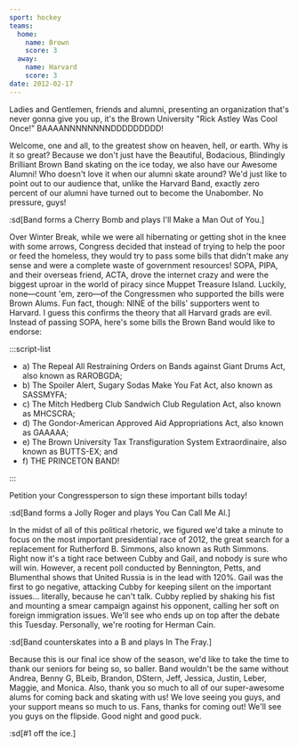 ```yaml
---
sport: hockey
teams:
  home:
    name: Brown
    score: 3
  away:
    name: Harvard
    score: 3
date: 2012-02-17
---
```


Ladies and Gentlemen, friends and alumni, presenting an organization that's never gonna give you up, it's the Brown University "Rick Astley Was Cool Once!" BAAAANNNNNNNNDDDDDDDDD!

Welcome, one and all, to the greatest show on heaven, hell, or earth. Why is it so great? Because we don't just have the Beautiful, Bodacious, Blindingly Brilliant Brown Band skating on the ice today, we also have our Awesome Alumni! Who doesn't love it when our alumni skate around? We'd just like to point out to our audience that, unlike the Harvard Band, exactly zero percent of our alumni have turned out to become the Unabomber. No pressure, guys!

:sd[Band forms a Cherry Bomb and plays I'll Make a Man Out of You.]

Over Winter Break, while we were all hibernating or getting shot in the knee with some arrows, Congress decided that instead of trying to help the poor or feed the homeless, they would try to pass some bills that didn't make any sense and were a complete waste of government resources! SOPA, PIPA, and their overseas friend, ACTA, drove the internet crazy and were the biggest uproar in the world of piracy since Muppet Treasure Island. Luckily, none—count 'em, zero—of the Congressmen who supported the bills were Brown Alums. Fun fact, though: NINE of the bills' supporters went to Harvard. I guess this confirms the theory that all Harvard grads are evil. Instead of passing SOPA, here's some bills the Brown Band would like to endorse:

:::script-list

- a) The Repeal All Restraining Orders on Bands against Giant Drums Act, also known as RAROBGDA;
- b) The Spoiler Alert, Sugary Sodas Make You Fat Act, also known as SASSMYFA;
- c) The Mitch Hedberg Club Sandwich Club Regulation Act, also known as MHCSCRA;
- d) The Gondor-American Approved Aid Appropriations Act, also known as GAAAAA;
- e) The Brown University Tax Transfiguration System Extraordinaire, also known as BUTTS-EX; and
- f) THE PRINCETON BAND!

:::

Petition your Congressperson to sign these important bills today!

:sd[Band forms a Jolly Roger and plays You Can Call Me Al.]

In the midst of all of this political rhetoric, we figured we'd take a minute to focus on the most important presidential race of 2012, the great search for a replacement for Rutherford B. Simmons, also known as Ruth Simmons. Right now it's a tight race between Cubby and Gail, and nobody is sure who will win. However, a recent poll conducted by Bennington, Petts, and Blumenthal shows that United Russia is in the lead with 120%. Gail was the first to go negative, attacking Cubby for keeping silent on the important issues... literally, because he can't talk. Cubby replied by shaking his fist and mounting a smear campaign against his opponent, calling her soft on foreign immigration issues. We'll see who ends up on top after the debate this Tuesday. Personally, we're rooting for Herman Cain.

:sd[Band counterskates into a B and plays In The Fray.]

Because this is our final ice show of the season, we'd like to take the time to thank our seniors for being so, so baller. Band wouldn't be the same without Andrea, Benny G, BLeib, Brandon, DStern, Jeff, Jessica, Justin, Leber, Maggie, and Monica. Also, thank you so much to all of our super-awesome alums for coming back and skating with us! We love seeing you guys, and your support means so much to us. Fans, thanks for coming out! We'll see you guys on the flipside. Good night and good puck.

:sd[#1 off the ice.]

